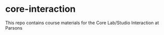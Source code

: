 # core-interaction
This repo contains course materials for the Core Lab/Studio Interaction at Parsons
